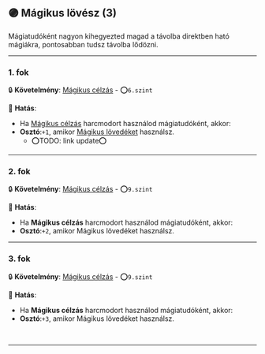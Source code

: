 ## 🟣 Mágikus lövész (3)

Mágiatudóként nagyon kihegyezted magad a távolba direktben ható mágiákra, pontosabban tudsz távolba lődözni.

---
### 1. fok

🔒 **Követelmény**: [Mágikus célzás](../kepzettsegek.primer.harci/harcmodor.md) - ⭕`6.szint`

🌟 **Hatás**:
- Ha [Mágikus célzás](../kepzettsegek.primer.harci/harcmodor.md) harcmodort használod mágiatudóként, akkor:
- **Osztó**:`+1`, amikor [Mágikus lövedéket](../kepzettsegek.primer.arkanumok/elemi_magia.md#időtartam)  használsz.
  - ⭕TODO: link update⭕

---
### 2. fok

🔒 **Követelmény**: [Mágikus célzás](../kepzettsegek.primer.harci/harcmodor.md) - ⭕`9.szint` 

🌟 **Hatás**:
- Ha **Mágikus célzás** harcmodort használod mágiatudóként, akkor:
- **Osztó**:`+2`, amikor Mágikus lövedéket használsz.

---
### 3. fok

🔒 **Követelmény**: [Mágikus célzás](../kepzettsegek.primer.harci/harcmodor.md) - ⭕`9.szint` 

🌟 **Hatás**:
- Ha **Mágikus célzás** harcmodort használod mágiatudóként, akkor:
- **Osztó**:`+3`, amikor Mágikus lövedéket használsz.

<br />

---

